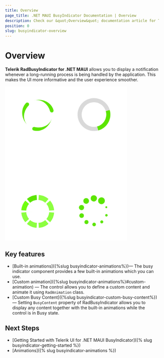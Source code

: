 ```yaml
---
title: Overview
page_title: .NET MAUI BusyIndicator Documentation | Overview
description: Check our &quot;Overview&quot; documentation article for Telerik BusyIndicator for .NET MAUI.
position: 0
slug: busyindicator-overview
---
```


# Overview

**Telerik RadBusyIndicator for .NET MAUI** allows you to display a notification whenever a long-running process is being handled by the application. This makes the UI more informative and the user experience smoother.

![BusyIndicator example](images/busyindicator-overview.png) 

## Key features

- [Built-in animations]({%slug busyindicator-animations%})&mdash; The busy indicator component provides a few built-in animations which you can use.
- [Custom animation]({%slug busyindicator-animations%}#custom-animation) &mdash; The control allows you to define a custom content and animate it using `RadAnimation` class. 
- [Custom Busy Content]({%slug busyindicator-custom-busy-content%}) &mdash;  Setting `BusyContent` property of RadBusyIndicator allows you to display any content together with the built-in animations while the control is in Busy state.

## Next Steps

- [Getting Started with Telerik UI for .NET MAUI BusyIndicator]({% slug busyindicator-getting-started %})
- [Animations]({% slug busyindicator-animations %})
